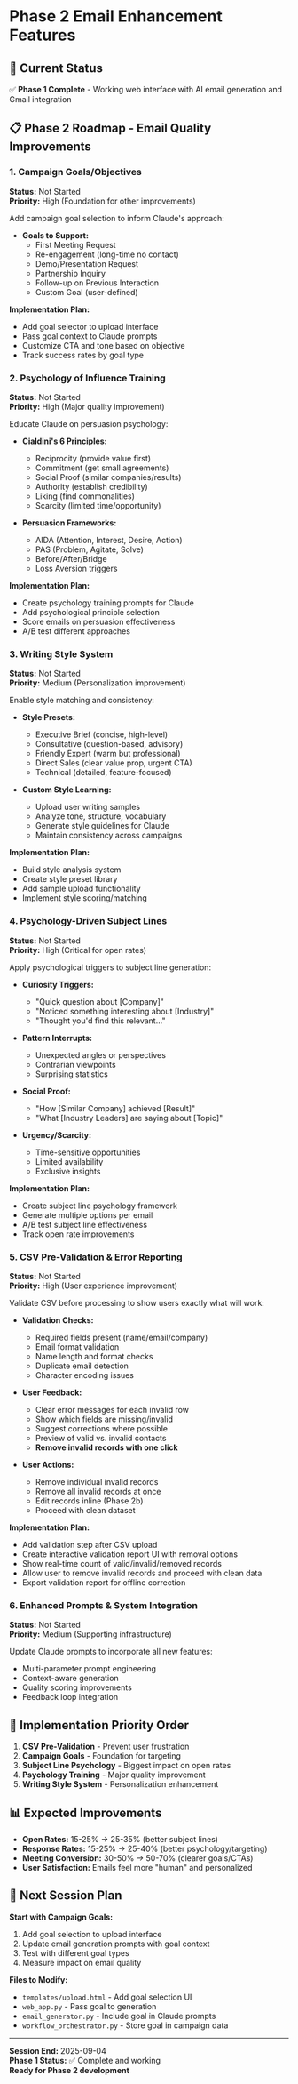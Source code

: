 # Phase 2 Email Enhancement Features

## 🎯 Current Status
✅ **Phase 1 Complete** - Working web interface with AI email generation and Gmail integration

## 📋 Phase 2 Roadmap - Email Quality Improvements

### **1. Campaign Goals/Objectives** 
**Status:** Not Started  
**Priority:** High (Foundation for other improvements)

Add campaign goal selection to inform Claude's approach:
- **Goals to Support:**
  - First Meeting Request
  - Re-engagement (long-time no contact)
  - Demo/Presentation Request
  - Partnership Inquiry
  - Follow-up on Previous Interaction
  - Custom Goal (user-defined)

**Implementation Plan:**
- Add goal selector to upload interface
- Pass goal context to Claude prompts
- Customize CTA and tone based on objective
- Track success rates by goal type

### **2. Psychology of Influence Training**
**Status:** Not Started  
**Priority:** High (Major quality improvement)

Educate Claude on persuasion psychology:
- **Cialdini's 6 Principles:**
  - Reciprocity (provide value first)
  - Commitment (get small agreements)
  - Social Proof (similar companies/results)
  - Authority (establish credibility)
  - Liking (find commonalities)
  - Scarcity (limited time/opportunity)

- **Persuasion Frameworks:**
  - AIDA (Attention, Interest, Desire, Action)
  - PAS (Problem, Agitate, Solve)
  - Before/After/Bridge
  - Loss Aversion triggers

**Implementation Plan:**
- Create psychology training prompts for Claude
- Add psychological principle selection
- Score emails on persuasion effectiveness
- A/B test different approaches

### **3. Writing Style System**
**Status:** Not Started  
**Priority:** Medium (Personalization improvement)

Enable style matching and consistency:
- **Style Presets:**
  - Executive Brief (concise, high-level)
  - Consultative (question-based, advisory)
  - Friendly Expert (warm but professional)
  - Direct Sales (clear value prop, urgent CTA)
  - Technical (detailed, feature-focused)

- **Custom Style Learning:**
  - Upload user writing samples
  - Analyze tone, structure, vocabulary
  - Generate style guidelines for Claude
  - Maintain consistency across campaigns

**Implementation Plan:**
- Build style analysis system
- Create style preset library
- Add sample upload functionality
- Implement style scoring/matching

### **4. Psychology-Driven Subject Lines**
**Status:** Not Started  
**Priority:** High (Critical for open rates)

Apply psychological triggers to subject line generation:
- **Curiosity Triggers:**
  - "Quick question about [Company]"
  - "Noticed something interesting about [Industry]"
  - "Thought you'd find this relevant..."

- **Pattern Interrupts:**
  - Unexpected angles or perspectives
  - Contrarian viewpoints
  - Surprising statistics

- **Social Proof:**
  - "How [Similar Company] achieved [Result]"
  - "What [Industry Leaders] are saying about [Topic]"

- **Urgency/Scarcity:**
  - Time-sensitive opportunities
  - Limited availability
  - Exclusive insights

**Implementation Plan:**
- Create subject line psychology framework
- Generate multiple options per email
- A/B test subject line effectiveness
- Track open rate improvements

### **5. CSV Pre-Validation & Error Reporting**
**Status:** Not Started  
**Priority:** High (User experience improvement)

Validate CSV before processing to show users exactly what will work:
- **Validation Checks:**
  - Required fields present (name/email/company)
  - Email format validation
  - Name length and format checks
  - Duplicate email detection
  - Character encoding issues

- **User Feedback:**
  - Clear error messages for each invalid row
  - Show which fields are missing/invalid
  - Suggest corrections where possible
  - Preview of valid vs. invalid contacts
  - **Remove invalid records with one click**

- **User Actions:**
  - Remove individual invalid records
  - Remove all invalid records at once
  - Edit records inline (Phase 2b)
  - Proceed with clean dataset

**Implementation Plan:**
- Add validation step after CSV upload
- Create interactive validation report UI with removal options
- Show real-time count of valid/invalid/removed records
- Allow user to remove invalid records and proceed with clean data
- Export validation report for offline correction

### **6. Enhanced Prompts & System Integration**
**Status:** Not Started  
**Priority:** Medium (Supporting infrastructure)

Update Claude prompts to incorporate all new features:
- Multi-parameter prompt engineering
- Context-aware generation
- Quality scoring improvements
- Feedback loop integration

## 🚀 Implementation Priority Order

1. **CSV Pre-Validation** - Prevent user frustration
2. **Campaign Goals** - Foundation for targeting
3. **Subject Line Psychology** - Biggest impact on open rates  
4. **Psychology Training** - Major quality improvement
5. **Writing Style System** - Personalization enhancement

## 📊 Expected Improvements

- **Open Rates:** 15-25% → 25-35% (better subject lines)
- **Response Rates:** 15-25% → 25-40% (better psychology/targeting)
- **Meeting Conversion:** 30-50% → 50-70% (clearer goals/CTAs)
- **User Satisfaction:** Emails feel more "human" and personalized

## 🔄 Next Session Plan

**Start with Campaign Goals:**
1. Add goal selection to upload interface
2. Update email generation prompts with goal context
3. Test with different goal types
4. Measure impact on email quality

**Files to Modify:**
- `templates/upload.html` - Add goal selection UI
- `web_app.py` - Pass goal to generation
- `email_generator.py` - Include goal in Claude prompts
- `workflow_orchestrator.py` - Store goal in campaign data

---

**Session End:** 2025-09-04  
**Phase 1 Status:** ✅ Complete and working  
**Ready for Phase 2 development**